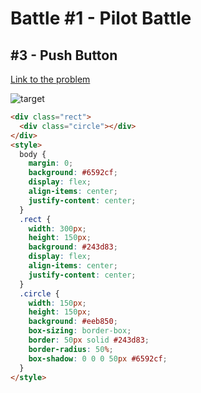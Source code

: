 # Battle #1 - Pilot Battle

## #3 - Push Button

[Link to the problem](https://cssbattle.dev/play/3)

![target](https://cssbattle.dev/targets/3.png)

```html
<div class="rect">
  <div class="circle"></div>
</div>
<style>
  body {
    margin: 0;
    background: #6592cf;
    display: flex;
    align-items: center;
    justify-content: center;
  }
  .rect {
    width: 300px;
    height: 150px;
    background: #243d83;
    display: flex;
    align-items: center;
    justify-content: center;
  }
  .circle {
    width: 150px;
    height: 150px;
    background: #eeb850;
    box-sizing: border-box;
    border: 50px solid #243d83;
    border-radius: 50%;
    box-shadow: 0 0 0 50px #6592cf;
  }
</style>
```
